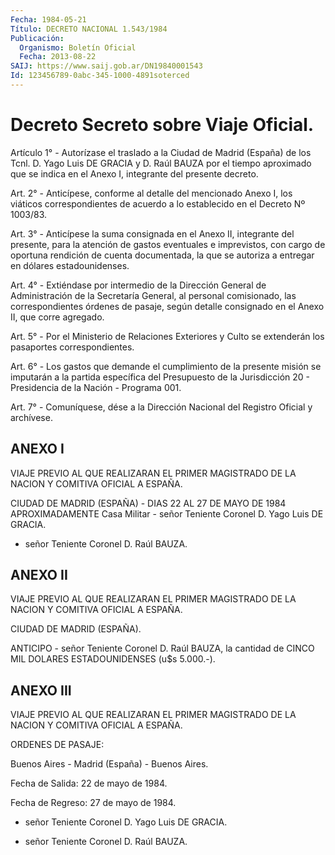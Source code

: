 ```yaml
---
Fecha: 1984-05-21
Título: DECRETO NACIONAL 1.543/1984
Publicación:
  Organismo: Boletín Oficial
  Fecha: 2013-08-22
SAIJ: https://www.saij.gob.ar/DN19840001543
Id: 123456789-0abc-345-1000-4891soterced
---
```

# Decreto Secreto sobre Viaje Oficial.

<a id="1"></a>
Artículo 1° - Autorízase el traslado a la Ciudad de Madrid (España) de los Tcnl. D. Yago Luis DE GRACIA y D. Raúl BAUZA por el tiempo aproximado que se indica en el Anexo I, integrante del presente decreto.

<a id="2"></a>
Art. 2° - Anticípese, conforme al detalle del mencionado Anexo I, los viáticos correspondientes de acuerdo a lo establecido en el Decreto Nº 1003/83.

<a id="3"></a>
Art. 3° - Anticípese la suma consignada en el Anexo II, integrante del presente, para la atención de gastos eventuales e imprevistos, con cargo de oportuna rendición de cuenta documentada, la que se autoriza a entregar en dólares estadounidenses.

<a id="4"></a>
Art. 4° - Extiéndase por intermedio de la Dirección General de Administración de la Secretaría General, al personal comisionado, las correspondientes órdenes de pasaje, según detalle consignado en el Anexo II, que corre agregado.

<a id="5"></a>
Art. 5° - Por el Ministerio de Relaciones Exteriores y Culto se extenderán los pasaportes correspondientes.

<a id="6"></a>
Art. 6° - Los gastos que demande el cumplimiento de la presente misión se imputarán a la partida específica del Presupuesto de la Jurisdicción 20 - Presidencia de la Nación - Programa 001.

<a id="7"></a>
Art. 7° - Comuníquese, dése a la Dirección Nacional del Registro Oficial y archívese.

## ANEXO I

VIAJE PREVIO AL QUE REALIZARAN EL PRIMER MAGISTRADO DE LA NACION Y COMITIVA OFICIAL A ESPAÑA.

CIUDAD DE MADRID (ESPAÑA) - DIAS 22 AL 27 DE MAYO DE 1984 APROXIMADAMENTE Casa Militar - señor Teniente Coronel D. Yago Luis DE GRACIA.

- señor Teniente Coronel D. Raúl BAUZA.

## ANEXO II

VIAJE PREVIO AL QUE REALIZARAN EL PRIMER MAGISTRADO DE LA NACION Y COMITIVA OFICIAL A ESPAÑA.

CIUDAD DE MADRID (ESPAÑA).

ANTICIPO - señor Teniente Coronel D. Raúl BAUZA, la cantidad de CINCO MIL DOLARES ESTADOUNIDENSES (u$s 5.000.-).

## ANEXO III

VIAJE PREVIO AL QUE REALIZARAN EL PRIMER MAGISTRADO DE LA NACION Y COMITIVA OFICIAL A ESPAÑA.

ORDENES DE PASAJE:

Buenos Aires - Madrid (España) - Buenos Aires.

Fecha de Salida: 22 de mayo de 1984.

Fecha de Regreso: 27 de mayo de 1984.

- señor Teniente Coronel D. Yago Luis DE GRACIA.

- señor Teniente Coronel D. Raúl BAUZA.